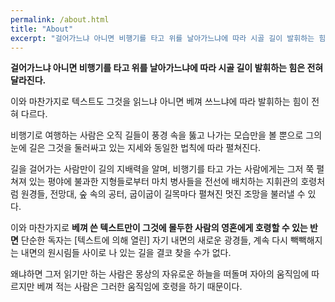 ```yaml
---
permalink: /about.html
title: "About"
excerpt: "걸어가느냐 아니면 비행기를 타고 위를 날아가느냐에 따라 시골 길이 발휘하는 힘은 전혀 달라진다."
---
```


**걸어가느냐 아니면 비행기를 타고 위를 날아가느냐에 따라 시골 길이 발휘하는 힘은 전혀 달라진다.**

이와 마찬가지로 텍스트도 그것을 읽느냐 아니면 베껴 쓰느냐에 따라 발휘하는 힘이 전혀 다르다.

비행기로 여행하는 사람은 오직 길들이 풍경 속을 뚫고 나가는 모습만을 볼 뿐으로 그의 눈에 길은 그것을 둘러싸고 있는 지세와 동일한 법칙에 따라 펼쳐진다.

길을 걸어가는 사람만이 길의 지배력을 알며, 비행기를 타고 가는 사람에게는 그저 쭉 펼쳐져 있는 평야에 불과한 지형들로부터 마치 병사들을 전선에 배치하는 지휘관의 호령처럼 원경들, 전망대, 숲 속의 공터, 굽이굽이 길목마다 펼쳐진 멋진 조망을 불러낼 수 있다.

이와 마찬가지로 **베껴 쓴 텍스트만이 그것에 몰두한 사람의 영혼에게 호령할 수 있는 반면** 단순한 독자는 [텍스트에 의해 열린] 자기 내면의 새로운 광경들, 계속 다시 빽빽해지는 내면의 원시림들 사이로 나 있는 길을 결코 찾을 수가 없다.

왜냐하면 그저 읽기만 하는 사람은 몽상의 자유로운 하늘을 떠돌며 자아의 움직임에 따르지만 베껴 적는 사람은 그러한 움직임에 호령을 하기 때문이다.
